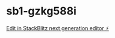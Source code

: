 # sb1-gzkg588i

[Edit in StackBlitz next generation editor ⚡️](https://stackblitz.com/~/github.com/AguaP/sb1-gzkg588i)